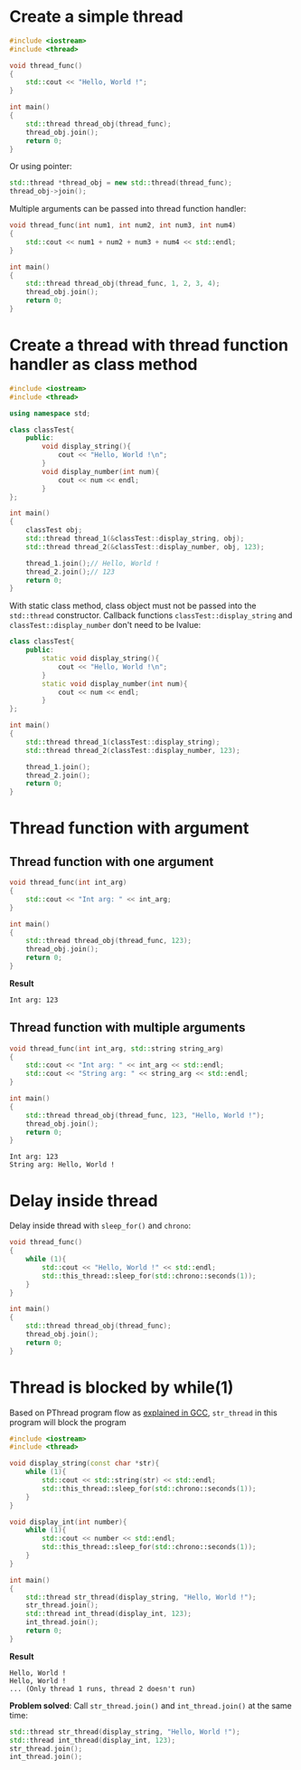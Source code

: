 # Create a simple thread

```cpp
#include <iostream>
#include <thread>

void thread_func()
{
    std::cout << "Hello, World !";
}

int main()
{
    std::thread thread_obj(thread_func);
    thread_obj.join();
    return 0;
}
```
Or using pointer:
```cpp
std::thread *thread_obj = new std::thread(thread_func);
thread_obj->join();
```
Multiple arguments can be passed into thread function handler:
```cpp
void thread_func(int num1, int num2, int num3, int num4)
{
    std::cout << num1 + num2 + num3 + num4 << std::endl;
}

int main()
{
    std::thread thread_obj(thread_func, 1, 2, 3, 4);
    thread_obj.join();
    return 0;
}
```
# Create a thread with thread function handler as class method

```cpp
#include <iostream>
#include <thread>

using namespace std;

class classTest{
	public:
		void display_string(){
			cout << "Hello, World !\n";
		}
		void display_number(int num){
			cout << num << endl;
		}
};

int main()
{
	classTest obj;
    std::thread thread_1(&classTest::display_string, obj);
	std::thread thread_2(&classTest::display_number, obj, 123);

    thread_1.join();// Hello, World !
	thread_2.join();// 123
    return 0;
}
```
With static class method, class object must not be passed into the ``std::thread`` constructor. Callback functions ``classTest::display_string`` and ``classTest::display_number`` don't need to be lvalue:

```cpp
class classTest{
	public:
		static void display_string(){
			cout << "Hello, World !\n";
		}
		static void display_number(int num){
			cout << num << endl;
		}
};

int main()
{
    std::thread thread_1(classTest::display_string);
	std::thread thread_2(classTest::display_number, 123);

    thread_1.join();
	thread_2.join();
    return 0;
}
```

# Thread function with argument

## Thread function with one argument

```cpp
void thread_func(int int_arg)
{
    std::cout << "Int arg: " << int_arg;
}

int main()
{
    std::thread thread_obj(thread_func, 123);
    thread_obj.join();
    return 0;
}
```
**Result**

```
Int arg: 123
```

## Thread function with multiple arguments

```cpp
void thread_func(int int_arg, std::string string_arg)
{
    std::cout << "Int arg: " << int_arg << std::endl;
    std::cout << "String arg: " << string_arg << std::endl;
}

int main()
{
    std::thread thread_obj(thread_func, 123, "Hello, World !");
    thread_obj.join();
    return 0;
}
```

```
Int arg: 123
String arg: Hello, World !
```

# Delay inside thread

Delay inside thread with ``sleep_for()`` and ``chrono``:

```cpp
void thread_func()
{
    while (1){
        std::cout << "Hello, World !" << std::endl;
        std::this_thread::sleep_for(std::chrono::seconds(1));
    }
}

int main()
{
    std::thread thread_obj(thread_func);
    thread_obj.join();
    return 0;
}
```
# Thread is blocked by while(1)
Based on PThread program flow as [explained in GCC](https://github.com/TranPhucVinh/C/tree/master/Physical%20layer/Thread#thread-is-blocked-by-while1), ``str_thread`` in this program will block the program
```cpp
#include <iostream>
#include <thread>

void display_string(const char *str){
	while (1){
        std::cout << std::string(str) << std::endl;
        std::this_thread::sleep_for(std::chrono::seconds(1));
    }
}

void display_int(int number){
	while (1){
        std::cout << number << std::endl;
        std::this_thread::sleep_for(std::chrono::seconds(1));
    }
}

int main()
{
    std::thread str_thread(display_string, "Hello, World !");
	str_thread.join();
	std::thread int_thread(display_int, 123);
	int_thread.join();
    return 0;
}
```
**Result**
```
Hello, World !
Hello, World !
... (Only thread 1 runs, thread 2 doesn't run)
```
**Problem solved**: Call ``str_thread.join()`` and ``int_thread.join()`` at the same time:

```cpp
std::thread str_thread(display_string, "Hello, World !");
std::thread int_thread(display_int, 123);
str_thread.join();
int_thread.join();
```
